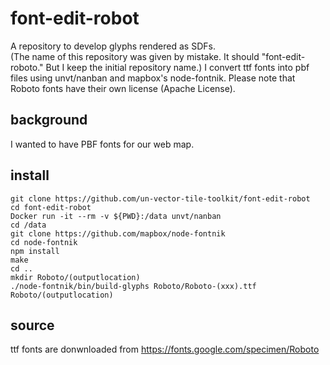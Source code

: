 # font-edit-robot
A repository to develop glyphs rendered as SDFs.  
(The name of this repository was given by mistake. It should "font-edit-roboto." But I keep the initial repository name.)
I convert ttf fonts into pbf files using unvt/nanban and mapbox's node-fontnik.
Please note that Roboto fonts have their own license (Apache License).  

## background
I wanted to have PBF fonts for our web map. 

## install
```console
git clone https://github.com/un-vector-tile-toolkit/font-edit-robot
cd font-edit-robot
Docker run -it --rm -v ${PWD}:/data unvt/nanban
cd /data
git clone https://github.com/mapbox/node-fontnik
cd node-fontnik
npm install
make
cd ..
mkdir Roboto/(outputlocation)
./node-fontnik/bin/build-glyphs Roboto/Roboto-(xxx).ttf Roboto/(outputlocation)

```


## source
ttf fonts are donwnloaded from https://fonts.google.com/specimen/Roboto
